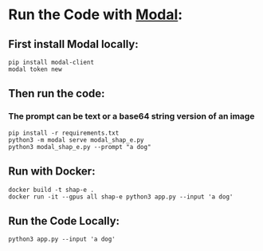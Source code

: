 # Run the Code with [Modal](https://modal.com):
## First install Modal locally:
```
pip install modal-client
modal token new
```
## Then run the code:
### The prompt can be text or a base64 string version of an image
```
pip install -r requirements.txt
python3 -m modal serve modal_shap_e.py
python3 modal_shap_e.py --prompt "a dog"
```

## Run with Docker:
```
docker build -t shap-e .
docker run -it --gpus all shap-e python3 app.py --input 'a dog'
```

## Run the Code Locally:
```
python3 app.py --input 'a dog'
```
